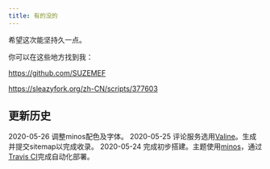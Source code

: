 ```yaml
---
title: 有的没的
---
```


希望这次能坚持久一点。

你可以在这些地方找到我：

https://github.com/SUZEMEF

https://sleazyfork.org/zh-CN/scripts/377603

## 更新历史

2020-05-26 调整minos配色及字体。
2020-05-25 评论服务选用[Valine][3]。生成并提交sitemap以完成收录。
2020-05-24 完成初步搭建。主题使用[minos][1]，通过[Travis CI][2]完成自动化部署。

[1]: https://github.com/ppoffice/hexo-theme-minos
[2]: https://travis-ci.org/
[3]: https://valine.js.org/

